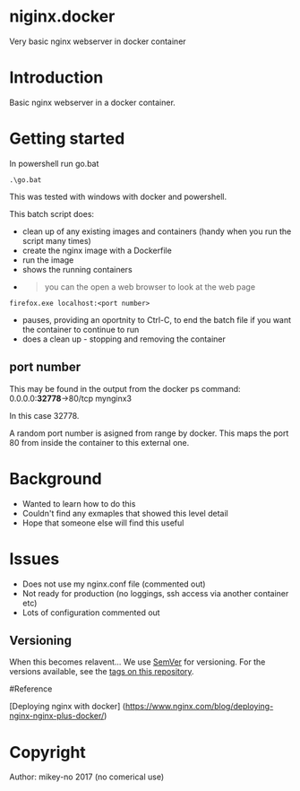 # niginx.docker
Very basic nginx webserver in docker container

# Introduction 

Basic nginx webserver in a docker container.

# Getting started 

In powershell run go.bat
```
.\go.bat
```
This was tested with windows with docker and powershell.

This batch script does:
* clean up of any existing images and containers (handy when you run the script many times)
* create the nginx image with a Dockerfile
* run the image
* shows the running containers
* > you can the open a web browser to look at the web page
```
firefox.exe localhost:<port number>
```
* pauses, providing an oportnity to Ctrl-C, to end the batch file if you want the container to continue to run
* does a clean up - stopping and removing the container

## port number
This may be found in the output from the docker ps command:
0.0.0.0:**32778**->80/tcp   mynginx3

In this case 32778.

A random port number is asigned from range by docker. This maps the port 80 from inside the container to this external one.

# Background

* Wanted to learn how to do this
* Couldn't find any exmaples that showed this level detail 
* Hope that someone else will find this useful

# Issues

* Does not use my nginx.conf file (commented out)
* Not ready for production (no loggings, ssh access via another container etc)
* Lots of configuration commented out

## Versioning

When this becomes relavent...
We use [SemVer](http://semver.org/) for versioning. For the versions available, see the [tags on this repository](https://github.com/your/project/tags). 

#Reference

[Deploying nginx with docker] (https://www.nginx.com/blog/deploying-nginx-nginx-plus-docker/)

# Copyright

Author: mikey-no 2017 (no comerical use)

